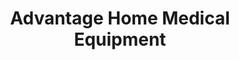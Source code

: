 ---
title: "Advantage Home Medical Equipment"
url: /page/advantage-home-medical-equipment/
shop: medical supply
---